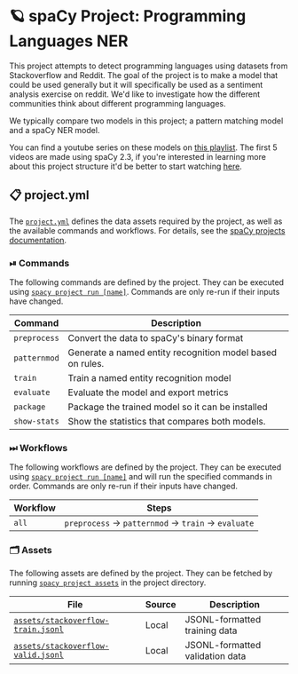 # 🪐 spaCy Project: Programming Languages NER

This project attempts to detect programming languages using datasets from Stackoverflow and Reddit. The goal of the project is to make a model that could be used generally but it will specifically be used as a sentiment analysis exercise on reddit. We'd like to investigate how the different communities think about different programming languages.

We typically compare two models in this project; a pattern matching model and a spaCy NER model.

You can find a youtube series on these models on [this playlist](https://www.youtube.com/watch?v=k77RrmMaKEI&list=PLBmcuObd5An559HbDr_alBnwVsGq-7uTF&index=6). The first 5 videos are made using spaCy 2.3, if you're interested in learning more about this project structure it'd be better to start watching [here](https://www.youtube.com/watch?v=k77RrmMaKEI). 

<!-- SPACY PROJECT: AUTO-GENERATED DOCS START (do not remove) -->

## 📋 project.yml

The [`project.yml`](project.yml) defines the data assets required by the
project, as well as the available commands and workflows. For details, see the
[spaCy projects documentation](https://spacy.io/usage/projects).

### ⏯ Commands

The following commands are defined by the project. They
can be executed using [`spacy project run [name]`](https://spacy.io/api/cli#project-run).
Commands are only re-run if their inputs have changed.

| Command | Description |
| --- | --- |
| `preprocess` | Convert the data to spaCy's binary format |
| `patternmod` | Generate a named entity recognition model based on rules. |
| `train` | Train a named entity recognition model |
| `evaluate` | Evaluate the model and export metrics |
| `package` | Package the trained model so it can be installed |
| `show-stats` | Show the statistics that compares both models. |

### ⏭ Workflows

The following workflows are defined by the project. They
can be executed using [`spacy project run [name]`](https://spacy.io/api/cli#project-run)
and will run the specified commands in order. Commands are only re-run if their
inputs have changed.

| Workflow | Steps |
| --- | --- |
| `all` | `preprocess` &rarr; `patternmod` &rarr; `train` &rarr; `evaluate` |

### 🗂 Assets

The following assets are defined by the project. They can
be fetched by running [`spacy project assets`](https://spacy.io/api/cli#project-assets)
in the project directory.

| File | Source | Description |
| --- | --- | --- |
| [`assets/stackoverflow-train.jsonl`](assets/stackoverflow-train.jsonl) | Local | JSONL-formatted training data |
| [`assets/stackoverflow-valid.jsonl`](assets/stackoverflow-valid.jsonl) | Local | JSONL-formatted validation data |

<!-- SPACY PROJECT: AUTO-GENERATED DOCS END (do not remove) -->
